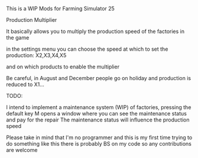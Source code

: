 This is a WIP
Mods for Farming Simulator 25

Production Multiplier

It basically allows you to multiply the production speed of the factories in the game

in the settings menu you can choose the speed at which to set the production:
X2,X3,X4,X5

and on which products to enable the multiplier

Be careful, in August and December people go on holiday and production is reduced to X1...


TODO:

I intend to implement a maintenance system (WIP) of factories, pressing the default key M opens a window where you can see the maintenance status and pay for the repair
The maintenance status will influence the production speed 

Please take in mind that I'm no programmer and this is my first time trying to do something like this
there is probably BS on my code so any contributions are welcome
